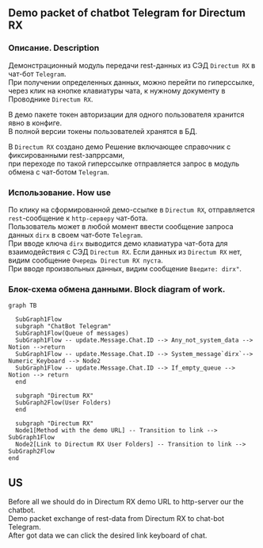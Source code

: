 ## Demo packet of chatbot Telegram for Directum RX  

### Описание. Description  
Демонстрационный модуль передачи rest-данных из СЭД `Directum RX` в чат-бот `Telegram`.  
При получении определенных данных, можно перейти по гиперссылке, через клик на кнопке клавиатуры чата, 
к нужному документу в Проводнике `Directum RX`.  

В демо пакете токен авторизации для одного пользователя хранится явно в конфиге.    
В полной версии токены пользователей хранятся в БД.  

В `Directum RX` создано демо Решение включающее справочник с фиксированными rest-запррсами,  
при переходе по такой гиперссылке отправляется запрос в модуль обмена с чат-ботом `Telegram`.

### Использование. How use  
По клику на сформированной демо-ссылке в `Directum RX`, отправляется `rest`-сообщение к `http-серверу` чат-бота.  
Пользователь может в любой момент ввести сообщение запроса данных `dirx` в своем чат-боте `Telegram`.  
При вводе ключа `dirx` выводится демо клавиатура чат-бота для взаимодействия с СЭД `Directum RX`. 
Если данных из `Directum RX` нет, видим сообщение `Очередь Directum RX пуста`.  
При вводе произвольных данных, видим сообщение `Введите: dirx"`.  
    
### Блок-схема обмена данными. Block diagram of work.    

			
```mermaid
graph TB

  SubGraph1Flow
  subgraph "ChatBot Telegram"
  SubGraph1Flow(Queue of messages)
  SubGraph1Flow -- update.Message.Chat.ID --> Any_not_system_data --> Notion -->return
  SubGraph1Flow -- update.Message.Chat.ID --> System_message`dirx`--> Numeric_Keyboard --> Node2
  SubGraph1Flow -- update.Message.Chat.ID --> If_empty_queue --> Notion --> return
  end
 
  subgraph "Directum RX"
  SubGraph2Flow(User Folders)
  end

  subgraph "Directum RX"
  Node1[Method with the demo URL] -- Transition to link --> SubGraph1Flow
  Node2[Link to Directum RX User Folders] -- Transition to link --> SubGraph2Flow
end
```   
 

## US  
Before all we should do in Directum RX demo URL to http-server our the chatbot.  
Demo packet exchange of rest-data from Directum RX to chat-bot Telegram.   
After got data we can click the desired link keyboard of chat.  
 
  




 
